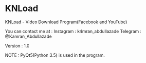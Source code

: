 # KNLoad
KNLoad - Video Download Program(Facebook and YouTube)

You can contact me at : 
Instagram : k4mran_abdullazade 
Telegram : @Kamran_Abdullazade

Version : 1.0

NOTE : PyQt5(Python 3.5) is used in the program.
